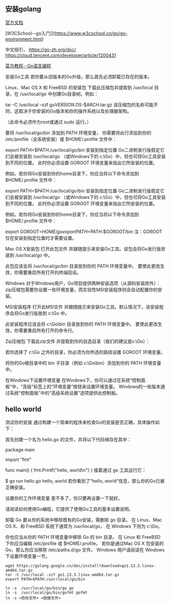 ## 安装golang

[官方文档](https://golang.google.cn/doc/)

[W3CSchool--go入门]](https://www.w3cschool.cn/go/go-environment.html)

中文指引， https://go-zh.org/doc/
https://cloud.tencent.com/developer/article/1200431

[菜鸟教程--Go语言编程](https://www.runoob.com/go/go-tutorial.html)

安装Go工具
若你要从旧版本的Go升级，那么首先必须卸载已存在的版本。

Linux、Mac OS X 和 FreeBSD 的安装包
下载此压缩包并提取到 /usr/local 目录，在 /usr/local/go 中创建Go目录树。例如：

tar -C /usr/local -xzf go$VERSION.$OS-$ARCH.tar.gz
该压缩包的名称可能不同，这取决于你安装的Go版本和你的操作系统以及处理器架构。

（此命令必须作为root或通过 sudo 运行。）

要将 /usr/local/go/bin 添加到 PATH 环境变量， 你需要将此行添加到你的 /etc/profile（全系统安装）或 $HOME/.profile 文件中：

export PATH=$PATH:/usr/local/go/bin
安装到指定位置
Go二进制发行版假定它们会被安装到 /usr/local/go （或Windows下的 c:\Go）中，但也可将Go工具安装到不同的位置。 此时你必须设置 GOROOT 环境变量来指出它所安装的位置。

例如，若你将Go安装到你的home目录下，你应当将以下命令添加到 $HOME/.profile 文件中：

export PATH=$PATH:/usr/local/go/bin
安装到指定位置
Go二进制发行版假定它们会被安装到 /usr/local/go （或Windows下的 c:\Go）中，但也可将Go工具安装到不同的位置。 此时你必须设置 GOROOT 环境变量来指出它所安装的位置。

例如，若你将Go安装到你的home目录下，你应当将以下命令添加到 $HOME/.profile 文件中：

export GOROOT=$HOME/go
export PATH=$PATH:$GOROOT/bin
注：GOROOT 仅在安装到指定位置时才需要设置。

Mac OS X安装包
打开此包文件 并跟随提示来安装Go工具。该包会将Go发行版安装到 /usr/local/go 中。

此包应该会将 /usr/local/go/bin 目录放到你的 PATH 环境变量中。 要使此更改生效，你需要重启所有打开的终端回话。

Windows
对于Windows用户，Go项目提供两种安装选项（从源码安装除外）： zip压缩包需要你设置一些环境变量，而实验性MSI安装程序则会自动配置你的安装。

MSI安装程序
打开此MSI文件 并跟随提示来安装Go工具。默认情况下，该安装程序会将Go发行版放到 c:\Go 中。

此安装程序应该会将 c:\Go\bin 目录放到你的 PATH 环境变量中。 要使此更改生效，你需要重启所有打开的命令行。

Zip压缩包
下载此zip文件 并提取到你的自选目录（我们的建议是c:\Go）：

若你选择了 c:\Go 之外的目录，你必须为你所选的路径设置 GOROOT 环境变量。

将你的Go根目录中的 bin 子目录（例如 c:\Go\bin）添加到你的 PATH 环境变量中。

在Windows下设置环境变量
在Windows下，你可以通过在系统“控制面板”中，“高级”标签上的“环境变量”按钮来设置环境变量。 Windows的一些版本通过系统“控制面板”中的“高级系统设置”选项提供此控制板。


## hello world
测试你的安装
通过构建一个简单的程序来检查Go的安装是否正确，具体操作如下：

首先创建一个名为 hello.go 的文件，并将以下代码保存在其中：

package main

import "fmt"

func main() {
    fmt.Printf("hello, world\n")
}
接着通过 go 工具运行它：

$ go run hello.go
hello, world
若你看到了“hello, world”信息，那么你的Go已被正确安装。

设置你的工作环境变量
差不多了，你只要再设置一下就好。

请阅读如何使用Go编程，它提供了使用Go工具的基本设置说明。

卸载 Go
要从你的系统中移除既有的Go安装，需删除 go 目录。 在 Linux、Mac OS X、和 FreeBSD 系统下通常为 /usr/local/go， 在 Windows 下则为 c:\Go。

你也应当从你的 PATH 环境变量中移除 Go 的 bin 目录。 在 Linux 和 FreeBSD 下你应当编辑 /etc/profile 或 $HOME/.profile。 若你是通过Mac OS X 包安装的 Go，那么你应当移除 /etc/paths.d/go 文件。 Windows 用户请阅读在 Windows 下设置环境变量一节。



```
wget https://golang.google.cn/doc/install?download=go1.13.3.linux-amd64.tar.gz
tar -C /usr/local -xzf go1.13.3.linux-amd64.tar.gz
export PATH=$PATH:/usr/local/go/bin
```

```
ln -s  /usr/local/go/bin/go go
ln -s  /usr/local/go/bin/gofmt gofmt
ln -s <目标文件> <链接文件>
```